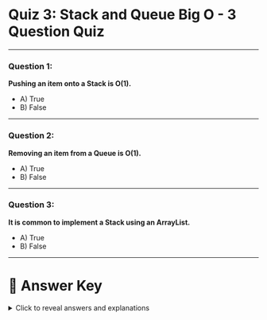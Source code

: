 # Quiz 3: Stack and Queue Big O - 3 Question Quiz

---

### Question 1:
**Pushing an item onto a Stack is O(1).**

- A) True
- B) False

---

### Question 2:
**Removing an item from a Queue is O(1).**

- A) True
- B) False

---

### Question 3:
**It is common to implement a Stack using an ArrayList.**

- A) True
- B) False

---

# 📖 Answer Key
<details>
<summary>Click to reveal answers and explanations</summary>

---

### Question 1:
**Answer:** A) True

**Explanation:**  
Pushing onto a stack only involves creating a new node and updating a pointer.  
There’s no searching or traversing involved, making it a **constant-time (O(1))** operation.

---

### Question 2:
**Answer:** A) True

**Explanation:**  
In a properly designed queue (with a head pointer), removing the front item is a **simple pointer update**.  
No need to loop through the queue — it’s a **constant-time (O(1))** operation.

---

### Question 3:
**Answer:** A) True

**Explanation:**  
It’s common to implement a stack with an ArrayList because adding/removing from the end of an ArrayList is **fast (O(1))** on average.  
The last element naturally acts as the **top of the stack**, making ArrayList a convenient choice.

---
</details>
